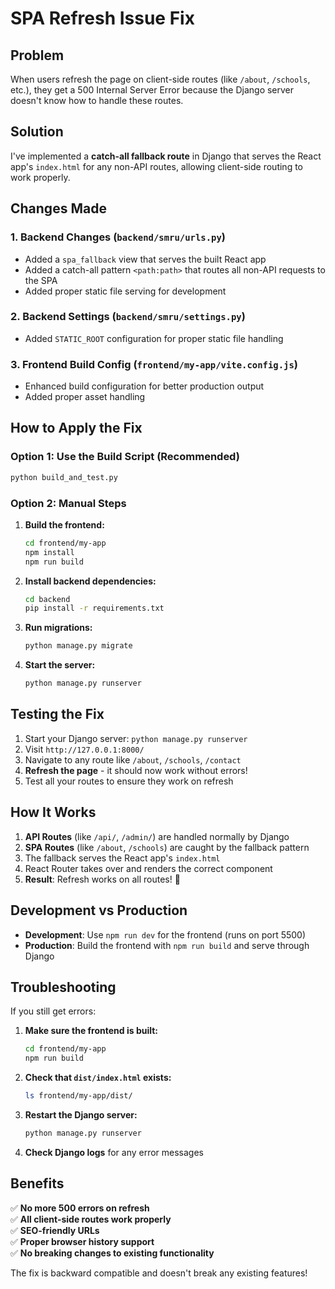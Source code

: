 # SPA Refresh Issue Fix

## Problem
When users refresh the page on client-side routes (like `/about`, `/schools`, etc.), they get a 500 Internal Server Error because the Django server doesn't know how to handle these routes.

## Solution
I've implemented a **catch-all fallback route** in Django that serves the React app's `index.html` for any non-API routes, allowing client-side routing to work properly.

## Changes Made

### 1. Backend Changes (`backend/smru/urls.py`)
- Added a `spa_fallback` view that serves the built React app
- Added a catch-all pattern `<path:path>` that routes all non-API requests to the SPA
- Added proper static file serving for development

### 2. Backend Settings (`backend/smru/settings.py`)
- Added `STATIC_ROOT` configuration for proper static file handling

### 3. Frontend Build Config (`frontend/my-app/vite.config.js`)
- Enhanced build configuration for better production output
- Added proper asset handling

## How to Apply the Fix

### Option 1: Use the Build Script (Recommended)
```bash
python build_and_test.py
```

### Option 2: Manual Steps

1. **Build the frontend:**
   ```bash
   cd frontend/my-app
   npm install
   npm run build
   ```

2. **Install backend dependencies:**
   ```bash
   cd backend
   pip install -r requirements.txt
   ```

3. **Run migrations:**
   ```bash
   python manage.py migrate
   ```

4. **Start the server:**
   ```bash
   python manage.py runserver
   ```

## Testing the Fix

1. Start your Django server: `python manage.py runserver`
2. Visit `http://127.0.0.1:8000/`
3. Navigate to any route like `/about`, `/schools`, `/contact`
4. **Refresh the page** - it should now work without errors!
5. Test all your routes to ensure they work on refresh

## How It Works

1. **API Routes** (like `/api/`, `/admin/`) are handled normally by Django
2. **SPA Routes** (like `/about`, `/schools`) are caught by the fallback pattern
3. The fallback serves the React app's `index.html`
4. React Router takes over and renders the correct component
5. **Result**: Refresh works on all routes! 🎉

## Development vs Production

- **Development**: Use `npm run dev` for the frontend (runs on port 5500)
- **Production**: Build the frontend with `npm run build` and serve through Django

## Troubleshooting

If you still get errors:

1. **Make sure the frontend is built:**
   ```bash
   cd frontend/my-app
   npm run build
   ```

2. **Check that `dist/index.html` exists:**
   ```bash
   ls frontend/my-app/dist/
   ```

3. **Restart the Django server:**
   ```bash
   python manage.py runserver
   ```

4. **Check Django logs** for any error messages

## Benefits

✅ **No more 500 errors on refresh**  
✅ **All client-side routes work properly**  
✅ **SEO-friendly URLs**  
✅ **Proper browser history support**  
✅ **No breaking changes to existing functionality**  

The fix is backward compatible and doesn't break any existing features!


